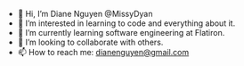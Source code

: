 - 👋 Hi, I’m Diane Nguyen @MissyDyan
- 👀 I’m interested in learning to code and everything about it. 
- 🌱 I’m currently learning software engineering at Flatiron.
- 💞️ I’m looking to collaborate with others. 
- 📫 How to reach me: dianenguyen@gmail.com

<!---
MissyDyan/MissyDyan is a ✨ special ✨ repository because its `README.md` (this file) appears on your GitHub profile.
You can click the Preview link to take a look at your changes.
--->
